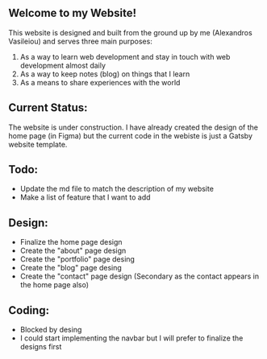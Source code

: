 ## Welcome to my Website!

This website is designed and built from the ground up by me (Alexandros Vasileiou) and serves three main purposes:

1. As a way to learn web development and stay in touch with web development almost daily
2. As a way to keep notes (blog) on things that I learn
3. As a means to share experiences with the world

## Current Status:

The website is under construction. I have already created the design of the home page (in Figma) but the current code in the webiste is just a Gatsby website template.

## Todo:

- Update the md file to match the description of my website
- Make a list of feature that I want to add

## Design:

- Finalize the home page design
- Create the "about" page design
- Create the "portfolio" page desing
- Create the "blog" page desing
- Create the "contact" page design (Secondary as the contact appears in the home page also)

## Coding:

- Blocked by desing
- I could start implementing the navbar but I will prefer to finalize the designs first
